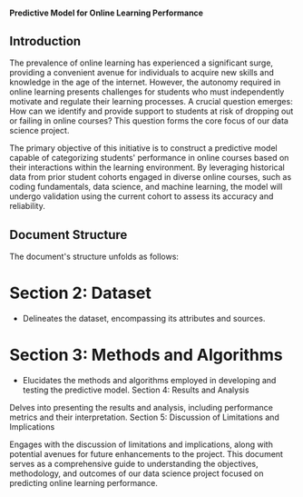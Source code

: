 #### Predictive Model for Online Learning Performance

## Introduction

The prevalence of online learning has experienced a significant surge, providing a convenient avenue for individuals to acquire new skills and knowledge in the age of the internet. However, the autonomy required in online learning presents challenges for students who must independently motivate and regulate their learning processes. A crucial question emerges: How can we identify and provide support to students at risk of dropping out or failing in online courses? This question forms the core focus of our data science project.

The primary objective of this initiative is to construct a predictive model capable of categorizing students' performance in online courses based on their interactions within the learning environment. By leveraging historical data from prior student cohorts engaged in diverse online courses, such as coding fundamentals, data science, and machine learning, the model will undergo validation using the current cohort to assess its accuracy and reliability.

## Document Structure
The document's structure unfolds as follows:

# Section 2: Dataset
* Delineates the dataset, encompassing its attributes and sources.
# Section 3: Methods and Algorithms
* Elucidates the methods and algorithms employed in developing and testing the predictive model.
Section 4: Results and Analysis

Delves into presenting the results and analysis, including performance metrics and their interpretation.
Section 5: Discussion of Limitations and Implications

Engages with the discussion of limitations and implications, along with potential avenues for future enhancements to the project.
This document serves as a comprehensive guide to understanding the objectives, methodology, and outcomes of our data science project focused on predicting online learning performance.
